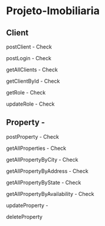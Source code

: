 # Projeto-Imobiliaria

## Client

postClient - Check

postLogin - Check

getAllClients - Check

getClientById - Check

getRole - Check

updateRole - Check

## Property -

postProperty - Check

getAllProperties - Check

getAllPropertyByCity - Check

getAllPropertyByAddress - Check

getAllPropertyByState - Check

getAllPropertyByAvailability - Check

updateProperty -

deleteProperty
